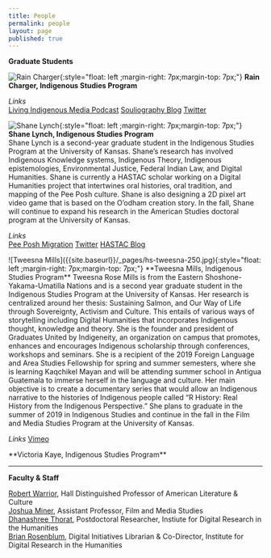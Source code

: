 ```yaml
---
title: People
permalink: people
layout: page
published: true
---
```


**Graduate Students**

![Rain Charger]({{site.baseurl}}/_pages/hs-rain-250.jpg){:style="float: left ;margin-right: 7px;margin-top: 7px;"} **Rain Charger, Indigenous Studies Program** 
<div style="clear:both"></div>

*Links*  
[Living Indigenous Media Podcast](https://podcasts.apple.com/gb/podcast/living-indigenous-media/id1385308462)
[Souliography Blog](https://pedagogyoftheuniverse.wordpress.com/)
[Twitter](https://twitter.com/@RainCharger)


![Shane Lynch]({{site.baseurl}}/_pages/hs-shane-250.jpg){:style="float: left ;margin-right: 7px;margin-top: 7px;"} **Shane Lynch, Indigenous Studies Program**  
Shane Lynch is a second-year graduate student in the Indigenous Studies Program at the University of Kansas. Shane’s research has involved Indigenous Knowledge systems, Indigenous Theory, Indigenous epistemologies, Environmental Justice, Federal Indian Law, and Digital Humanities. Shane is currently a HASTAC scholar working on a Digital Humanities project that intertwines oral histories, oral tradition, and mapping of the Pee Posh culture. Shane is also designing a 2D pixel art video game that is based on the O’odham creation story. In the fall, Shane will continue to expand his research in the American Studies doctoral program at the University of Kansas.
  
*Links*  
[Pee Posh Migration](https://peeposh.wordpress.com/)
[Twitter](https://twitter.com/ShaneSLynch1)
[HASTAC Blog](https://www.hastac.org/u/shanelynch009)

<div style="clear:both"></div>
![Tweesna Mills]({{site.baseurl}}/_pages/hs-tweesna-250.jpg){:style="float: left ;margin-right: 7px;margin-top: 7px;"} **Tweesna Mills, Indigenous Studies Program**  
Tweesna Rose Mills is from the Eastern Shoshone-Yakama-Umatilla Nations and is a second year graduate student in the Indigenous Studies Program at the University of Kansas. Her research is centralized around her thesis: Sustaining Salmon, and Our Way of Life through Sovereignty, Activism and Culture. This entails of various ways of storytelling including Digital Humanities that incorporates Indigenous thought, knowledge and theory. She is the founder and president of Graduates United by Indigeneity, an organization on campus that promotes, enhances and encourages Indigenous scholarship through conferences, workshops and seminars. She is a recipient of the 2019 Foreign Language and Area Studies Fellowship for spring and summer semesters, where she is learning Kaqchikel Mayan and will be attending summer school in Antigua Guatemala to immerse herself in the language and culture. Her main objective is to create a documentary series that would allow an Indigenous narrative to the histories of Indigenous people called “R History: Real History from the Indigenous Perspective.”
She plans to graduate in the summer of 2019 in Indigenous Studies and continue in the fall in the Film and Media Studies Program at the University of Kansas. 

*Links*
[Vimeo](http://www.vimeo.com/tweesna)

<div style="clear:both"></div>
**Victoria Kaye, Indigenous Studies Program**  

---

**Faculty & Staff**

[Robert Warrior](http://americanstudies.ku.edu/robert-warrior), Hall Distinguished Professor of American Literature & Culture  
[Joshua Miner](https://film.ku.edu/joshua-miner), Assistant Professor, Film and Media Studies  
[Dhanashree Thorat](https://dhanashreethorat.com), Postdoctoral Researcher, Instiute for Digital Research in the Humanities  
[Brian Rosenblum](http://idrh.ku.edu/), Digital Initiatives Librarian & Co-Director, Institute for Digital Research in the Humanities
